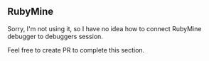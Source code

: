 ## RubyMine
Sorry, I'm not using it, so I have no idea how to connect RubyMine debugger to debuggers session.

Feel free to create PR to complete this section.
